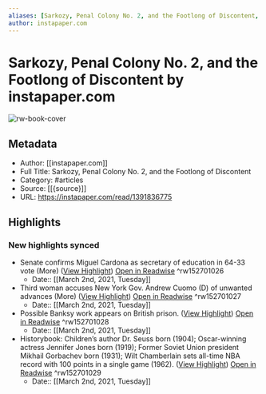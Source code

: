 ```yaml
---
aliases: [Sarkozy, Penal Colony No. 2, and the Footlong of Discontent, Sarkozy, Penal Colony No. 2, and the Footlong of Discontent]
author: instapaper.com
---
```

# Sarkozy, Penal Colony No. 2, and the Footlong of Discontent by instapaper.com

![rw-book-cover](https://readwise-assets.s3.amazonaws.com/static/images/article0.00998d930354.png)

## Metadata
- Author: [[instapaper.com]]
- Full Title: Sarkozy, Penal Colony No. 2, and the Footlong of Discontent
- Category: #articles
- Source: [[{source}]]
- URL: https://instapaper.com/read/1391836775

## Highlights
### New highlights synced
- Senate confirms Miguel Cardona as secretary of education in 64-33 vote (More) ([View Highlight](https://instapaper.com/read/1391836775/15683438)) [Open in Readwise](https://readwise.io/open/152701026) ^rw152701026
    - Date:: [[March 2nd, 2021, Tuesday]]
- Third woman accuses New York Gov. Andrew Cuomo (D) of unwanted advances (More) ([View Highlight](https://instapaper.com/read/1391836775/15683439)) [Open in Readwise](https://readwise.io/open/152701027) ^rw152701027
    - Date:: [[March 2nd, 2021, Tuesday]]
- Possible Banksy work appears on British prison. ([View Highlight](https://instapaper.com/read/1391836775/15683475)) [Open in Readwise](https://readwise.io/open/152701028) ^rw152701028
    - Date:: [[March 2nd, 2021, Tuesday]]
- Historybook: Children’s author Dr. Seuss born (1904); Oscar-winning actress Jennifer Jones born (1919); Former Soviet Union president Mikhail Gorbachev born (1931); Wilt Chamberlain sets all-time NBA record with 100 points in a single game (1962). ([View Highlight](https://instapaper.com/read/1391836775/15683483)) [Open in Readwise](https://readwise.io/open/152701029) ^rw152701029
    - Date:: [[March 2nd, 2021, Tuesday]]
